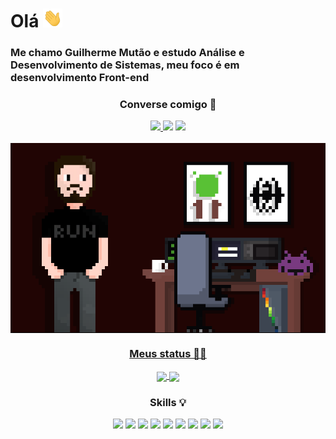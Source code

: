 # Olá <img src ="https://raw.githubusercontent.com/GuilhermeMutao/GuilhermeMutao/master//hi.gif" height="30px">
### Me chamo Guilherme Mutão e estudo Análise e Desenvolvimento de Sistemas, meu foco é em desenvolvimento Front-end 

<h3 align="center"> Converse comigo 🤝 </h3>
<p align="center">
<a href="https://www.linkedin.com/in/guilhermemutao/"><img src="https://img.shields.io/badge/LinkedIn-0077B5?style=for-the-badge&logo=linkedin&logoColor=white" /> </a>
<a href="https://wa.me/553497680592?text=Ola!%20Vi%20seu%20perfil%20no%20GitHub."><img src="https://img.shields.io/badge/Whatsapp-008000?style=for-the-badge&logo=whatsapp&logoColor=white" /></a>
<a href="mailto:mutao@duck.com"><img src="https://img.shields.io/badge/GMAIL-e34c41?style=for-the-badge&logo=gmail&logoColor=white" /></a>
<br><br>

<img align="center" width="725em" src ="https://raw.githubusercontent.com/GuilhermeMutao/GuilhermeMutao/master//githubart.PNG" >
 <a href="https://github.com/guilherme-mutao">
</p>

<h3 align="center"> Meus status 🐱‍👤  </h3>

<p align="center">
 <img align="center"  height="165em" src="https://github-readme-streak-stats.herokuapp.com?user=GuilhermeMutao&show_icons=true&layout=compact&langs_count=16&theme=midnight-purple&count_private=true"/>
  <img align="center" height="165em" src="https://github-readme-stats.vercel.app/api/top-langs/?username=GuilhermeMutao&show_icons=true&layout=compact&langs_count=16&theme=midnight-purple&count_private=true"/>
</a>
</p>

<h3 align="center"> Skills 💡 </h3>

<p align="center">
<img src="https://img.shields.io/badge/html5-%23E34F26.svg?style=for-the-badge&logo=html5&logoColor=white" />
<img src="https://img.shields.io/badge/css3-%231572B6.svg?style=for-the-badge&logo=css3&logoColor=white" />
<img src="https://img.shields.io/badge/javascript-%23323330.svg?style=for-the-badge&logo=javascript&logoColor=%23F7DF1E" />
<img src="https://img.shields.io/badge/figma-%23F24E1E.svg?style=for-the-badge&logo=figma&logoColor=white" />
<img src="https://img.shields.io/badge/java-%23ED8B00.svg?style=for-the-badge&logo=java&logoColor=white" />
<img src="https://img.shields.io/badge/react-%2320232a.svg?style=for-the-badge&logo=react&logoColor=%2361DAFB" />
<img src="https://img.shields.io/badge/php-%23777BB4.svg?style=for-the-badge&logo=php&logoColor=white" />
<img src="https://img.shields.io/badge/mysql-000035.svg?style=for-the-badge&logo=mysql&logoColor=white" />
<img src="https://img.shields.io/badge/git-%23F05033.svg?style=for-the-badge&logo=git&logoColor=white" />
</p>

